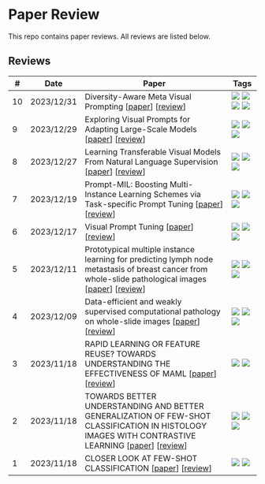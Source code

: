 
# Paper Review
This repo contains paper reviews. All reviews are listed below.
    
## Reviews

| # | Date | Paper | Tags |
| - | ---- | ----- | ---- |
10 | 2023/12/31 | Diversity-Aware Meta Visual Prompting \[[paper](https://arxiv.org/abs/2303.08138)\] \[[review](https://github.com/younnggsuk/Paper-Review/issues/10)\] | ![](https://img.shields.io/badge/CVPR%202023-01D624) ![](https://img.shields.io/badge/Classification-AC5D9B) ![](https://img.shields.io/badge/Transfer%20Learning-836B15) ![](https://img.shields.io/badge/Meta%20Learning-A711AB)
9 | 2023/12/29 | Exploring Visual Prompts for Adapting Large-Scale Models \[[paper](https://arxiv.org/abs/2203.17274)\] \[[review](https://github.com/younnggsuk/Paper-Review/issues/9)\] | ![](https://img.shields.io/badge/arXiv%202022-874F89) ![](https://img.shields.io/badge/Classification-AC5D9B) ![](https://img.shields.io/badge/Transfer%20Learning-836B15)
8 | 2023/12/27 | Learning Transferable Visual Models From Natural Language Supervision \[[paper](https://arxiv.org/abs/2103.00020)\] \[[review](https://github.com/younnggsuk/Paper-Review/issues/8)\] | ![](https://img.shields.io/badge/PMLR%202021-6922C8) ![](https://img.shields.io/badge/Classification-AC5D9B) ![](https://img.shields.io/badge/Vision--Language%20Model-7820AD)
7 | 2023/12/19 | Prompt-MIL: Boosting Multi-Instance Learning Schemes via Task-specific Prompt Tuning \[[paper](https://arxiv.org/abs/2303.12214)\] \[[review](https://github.com/younnggsuk/Paper-Review/issues/7)\] | ![](https://img.shields.io/badge/MICCAI%202023-92556F) ![](https://img.shields.io/badge/Multiple%20Instance%20Learning-952DAA) ![](https://img.shields.io/badge/Pathology-096715)
6 | 2023/12/17 | Visual Prompt Tuning \[[paper](https://arxiv.org/abs/2203.12119)\] \[[review](https://github.com/younnggsuk/Paper-Review/issues/6)\] | ![](https://img.shields.io/badge/ECCV%202022-62630A) ![](https://img.shields.io/badge/Classification-AC5D9B) ![](https://img.shields.io/badge/Transfer%20Learning-836B15)
5 | 2023/12/11 | Prototypical multiple instance learning for predicting lymph node metastasis of breast cancer from whole-slide pathological images \[[paper](https://www.sciencedirect.com/science/article/abs/pii/S1361841523000099)\] \[[review](https://github.com/younnggsuk/Paper-Review/issues/5)\] | ![](https://img.shields.io/badge/Medical%20Image%20Analysis%202023-3141AB) ![](https://img.shields.io/badge/Multiple%20Instance%20Learning-952DAA) ![](https://img.shields.io/badge/Pathology-096715)
4 | 2023/12/09 | Data-efficient and weakly supervised computational pathology on whole-slide images \[[paper](https://www.nature.com/articles/s41551-020-00682-w)\] \[[review](https://github.com/younnggsuk/Paper-Review/issues/4)\] | ![](https://img.shields.io/badge/Nature%20Biomedical%20Engineering%202021-DD5376) ![](https://img.shields.io/badge/Multiple%20Instance%20Learning-952DAA) ![](https://img.shields.io/badge/Pathology-096715)
3 | 2023/11/18 | RAPID LEARNING OR FEATURE REUSE? TOWARDS UNDERSTANDING THE EFFECTIVENESS OF MAML \[[paper](https://openreview.net/pdf?id=rkgMkCEtPB)\] \[[review](https://github.com/younnggsuk/Paper-Review/issues/3)\] | ![](https://img.shields.io/badge/ICLR%202020-90575F) ![](https://img.shields.io/badge/Few--shot%20Learning-2F755B)
2 | 2023/11/18 | TOWARDS BETTER UNDERSTANDING AND BETTER GENERALIZATION OF FEW-SHOT CLASSIFICATION IN HISTOLOGY IMAGES WITH CONTRASTIVE LEARNING \[[paper](https://openreview.net/pdf?id=kQ2SOflIOVC)\] \[[review](https://github.com/younnggsuk/Paper-Review/issues/2)\] | ![](https://img.shields.io/badge/ICLR%202022-2E6A71) ![](https://img.shields.io/badge/Few--shot%20Learning-2F755B) ![](https://img.shields.io/badge/Pathology-096715)
1 | 2023/11/18 | CLOSER LOOK AT FEW-SHOT CLASSIFICATION \[[paper](https://openreview.net/pdf?id=HkxLXnAcFQ)\] \[[review](https://github.com/younnggsuk/Paper-Review/issues/1)\] | ![](https://img.shields.io/badge/ICLR%202019-C712AF) ![](https://img.shields.io/badge/Few--shot%20Learning-2F755B)
